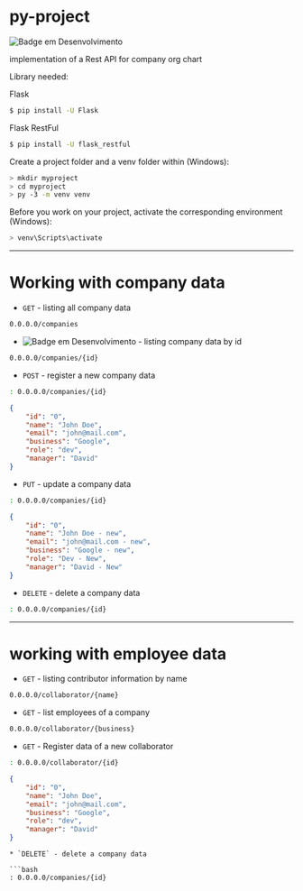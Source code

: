 # py-project

![Badge em Desenvolvimento](http://img.shields.io/static/v1?label=STATUS&message=IN%20PROGRESS&color=GREEN&style=for-the-badge)

implementation of a Rest API for company org chart

Library needed:

Flask 
```bash
$ pip install -U Flask
```
Flask RestFul
```bash
$ pip install -U flask_restful
```

Create a project folder and a venv folder within (Windows):
```bash
> mkdir myproject
> cd myproject
> py -3 -m venv venv
```

Before you work on your project, activate the corresponding environment (Windows):
```bash
> venv\Scripts\activate
```

---

# Working with company data


* `GET` - listing all company data

```bash
0.0.0.0/companies
```

* ![Badge em Desenvolvimento](https://img.shields.io/badge/-GET-blue) - listing company data by id

```bash
0.0.0.0/companies/{id}
```


* `POST` - register a new company data 

```bash
: 0.0.0.0/companies/{id}
```

```JSON
{
    "id": "0",
    "name": "John Doe",
    "email": "john@mail.com",
    "business": "Google",
    "role": "dev",
    "manager": "David"
}
```

* `PUT` - update a company data 

```bash
: 0.0.0.0/companies/{id}
```

```JSON
{
    "id": "0",
    "name": "John Doe - new",
    "email": "john@mail.com - new",
    "business": "Google - new",
    "role": "Dev - New",
    "manager": "David - New"
}
```

* `DELETE` - delete a company data
```bash
: 0.0.0.0/companies/{id}
```

---

# working with employee data

* `GET` - listing contributor information by name
```bash
0.0.0.0/collaborator/{name}
```

* `GET` - list employees of a company
```bash
0.0.0.0/collaborator/{business}
```

* `GET`  - Register data of a new collaborator
```bash
: 0.0.0.0/collaborator/{id}
```
```JSON
{
    "id": "0",
    "name": "John Doe",
    "email": "john@mail.com",
    "business": "Google",
    "role": "dev",
    "manager": "David"
}
```

```
* `DELETE` - delete a company data 

```bash
: 0.0.0.0/companies/{id}
```
